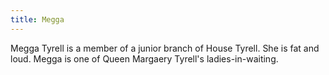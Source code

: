 ```yaml
---
title: Megga
---
```


Megga Tyrell is a member of a junior branch of House Tyrell. She is fat and loud. Megga is one of Queen Margaery Tyrell's ladies-in-waiting.


